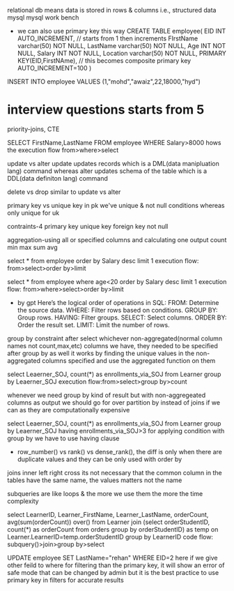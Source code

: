 relational db means data is stored in rows & columns i.e., structured data
mysql
mysql work bench

- we can also use primary key this way
  CREATE TABLE employee(
  EID INT AUTO_INCREMENT, // starts from 1 then increments
  FIrstName varchar(50) NOT NULL,
  LastName varchar(50) NOT NULL,
  Age INT NOT NULL,
  Salary INT NOT NULL,
  Location varchar(50) NOT NULL,
  PRIMARY KEY(EID,FirstNAme), // this becomes composite primary key
  AUTO_INCREMENT=100
  )

INSERT INTO employee VALUES (1,"mohd","awaiz",22,18000,"hyd")

# interview questions starts from 5

priority-joins, CTE

SELECT FirstName,LastName FROM employee WHERE Salary>8000
hows the execution flow
from>where>select

update vs alter
update updates records which is a DML(data manipluation lang) command whereas alter updates schema of the table which is a DDL(data definiton lang) command

delete vs drop similar to update vs alter

primary key vs unique key
in pk we've unique & not null conditions whereas only unique for uk

contraints-4
primary key
unique key
foreign key
not null

aggregation-using all or specified columns and calculating one output
count
min
max
sum
avg

select \* from employee order by Salary desc limit 1
execution flow: from>select>order by>limit

select \* from employee where age<20 order by Salary desc limit 1
execution flow: from>where>select>order by>limit

- by gpt
  Here’s the logical order of operations in SQL:
  FROM: Determine the source data.
  WHERE: Filter rows based on conditions.
  GROUP BY: Group rows.
  HAVING: Filter groups.
  SELECT: Select columns.
  ORDER BY: Order the result set.
  LIMIT: Limit the number of rows.

group by constraint
after select whichever non-aggregated(normal column names not count,max,etc) columns we have, they needed to be specified after group by as well
it works by finding the unique values in the non-aggregated columns specified and use the aggregated function on them

select Leaerner_SOJ, count(\*) as enrollments_via_SOJ from Learner group by Leaerner_SOJ
execution flow:from>select>group by>count

whenever we need group by kind of result but with non-aggregeated columns as output we should go for over partition by instead of joins if we can as they are computationally expensive

select Leaerner_SOJ, count(\*) as enrollments_via_SOJ from Learner group by Leaerner_SOJ having enrollments_via_SOJ>3
for applying condition with group by we have to use having clause

- row_number() vs rank() vs dense_rank(), the diff is only when there are duplicate values and they can be only used with order by

joins
inner left right cross
its not necessary that the common column in the tables have the same name, the values matters not the name

subqueries are like loops & the more we use them the more the time complexity

select LearnerID, Learner_FirstName, Learner_LastName, orderCount,
avg(sum(orderCount)) over() from Learner join
(select orderStudentID, count(\*) as orderCount from orders group by orderStudentID) as temp
on Learner.LearnerID=temp.orderStudentID group by LearnerID
code flow: subquery()>join>group by>select

UPDATE employee SET LastName="rehan" WHERE EID=2
here if we give other feild to where for filtering than the primary key, it will show an error of safe mode that can be changed by admin but it is the best practice to use primary key in filters for accurate results
